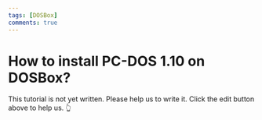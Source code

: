 ```yaml
---
tags: [DOSBox]
comments: true
---
```


# How to install PC-DOS 1.10 on DOSBox?

This tutorial is not yet written. Please help us to write it. Click the edit button above to help us. 👆